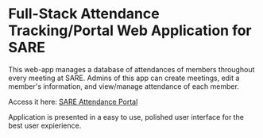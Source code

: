 # Full-Stack Attendance Tracking/Portal Web Application for SARE

This web-app manages a database of attendances of members throughout every meeting at SARE. Admins of this app can create meetings, edit a member's information, and view/manage attendance of each member.

Access it here: [SARE Attendance Portal](https://attendance.rgv-sare.org)

Application is presented in a easy to use, polished user interface for the best user expierience.
